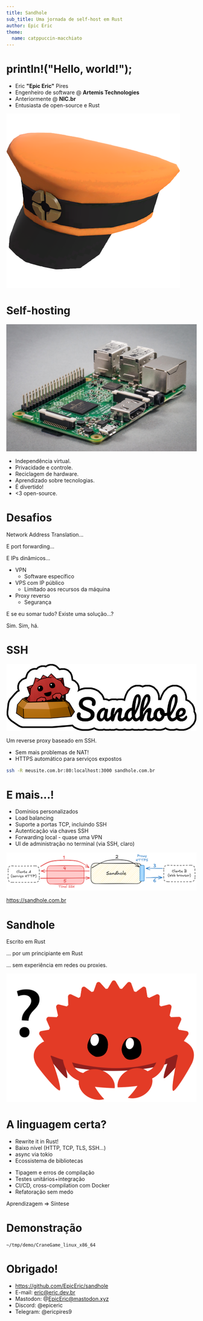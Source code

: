 ```yaml
---
title: Sandhole
sub_title: Uma jornada de self-host em Rust
author: Epic Eric
theme:
  name: catppuccin-macchiato
---
```


println!("Hello, world!");
===

<!-- column_layout: [2, 1] -->

<!-- column: 0 -->

- Eric **"Epic Eric"** Pires 
- Engenheiro de software @ **Artemis Technologies**
- Anteriormente @ **NIC.br**
- Entusiasta de open-source e Rust

<!-- column: 1 -->

![image](epic_eric.png)

<!-- end_slide -->

Self-hosting
===

<!-- column_layout: [1, 2, 1] -->

<!-- column: 0 -->

![image](rpi3.jpg)

<!-- column: 1 -->

<!-- incremental_lists: true -->

- Independência virtual.
- Privacidade e controle.
- Reciclagem de hardware.
- Aprendizado sobre tecnologias.
- É divertido!
- <3 open-source.

<!-- end_slide -->

Desafios
===

Network Address Translation...

<!-- pause -->

E port forwarding...

<!-- pause -->

E IPs dinâmicos...

<!-- incremental_lists: true -->

- VPN
  - Software específico
- VPS com IP público
  - Limitado aos recursos da máquina
- Proxy reverso
  - Segurança

<!-- end_slide -->

E se eu somar tudo? Existe uma solução...?

<!-- pause -->

Sim. Sim, há.

<!-- pause -->

<!-- jump_to_middle -->

SSH
===

<!-- end_slide -->

![image](logo_sandhole.png)

Um reverse proxy baseado em SSH.
- Sem mais problemas de NAT!
- HTTPS automático para serviços expostos

```bash
ssh -R meusite.com.br:80:localhost:3000 sandhole.com.br
```

<!-- end_slide -->

E mais...!
===

- Domínios personalizados
- Load balancing
- Suporte a portas TCP, incluindo SSH
- Autenticação via chaves SSH
- Forwarding local - quase uma VPN
- UI de administração no terminal (via SSH, claro)

<!-- end_slide -->

<!-- jump_to_middle -->

![image](example_flow.png)

<!-- alignment: center -->

https://sandhole.com.br

<!-- end_slide -->

Sandhole
===

Escrito em Rust
<!-- pause -->
... por um principiante em Rust
<!-- pause -->
... sem experiência em redes ou proxies.

![image](does_not_compile.png)

<!-- end_slide -->

A linguagem certa?
===

<!-- incremental_lists: true -->

<!-- column_layout: [1, 1] -->

<!-- column: 0 -->

- Rewrite it in Rust!
- Baixo nível (HTTP, TCP, TLS, SSH...)
- async via tokio
- Ecossistema de bibliotecas

<!-- column: 1 -->

- Tipagem e erros de compilação
- Testes unitários+integração
- CI/CD, cross-compilation com Docker
- Refatoração sem medo

<!-- reset_layout -->

<!-- pause -->

<!-- new_lines: 2 -->

<!-- alignment: center -->

<!-- font_size: 2 -->

Aprendizagem => Síntese

<!-- end_slide -->

<!-- jump_to_middle -->

Demonstração
===

```fish +exec +acquire_terminal
~/tmp/demo/CraneGame_linux_x86_64
```

<!-- end_slide -->

Obrigado!
===

- https://github.com/EpicEric/sandhole
- E-mail: eric@eric.dev.br
- Mastodon: @EpicEric@mastodon.xyz
- Discord: @epiceric
- Telegram: @ericpires9

